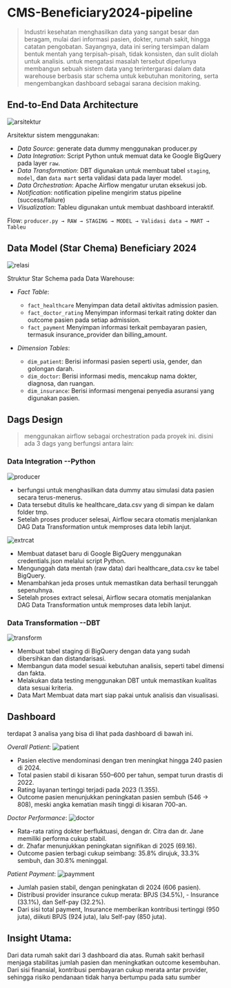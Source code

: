 # CMS-Beneficiary2024-pipeline
> Industri kesehatan menghasilkan data yang sangat besar dan beragam, mulai dari informasi pasien, dokter, rumah sakit, hingga catatan pengobatan. Sayangnya, data ini sering tersimpan dalam bentuk mentah yang terpisah-pisah, tidak konsisten, dan sulit diolah untuk analisis.
untuk mengatasi masalah tersebut diperlunya membangun sebuah sistem data yang terintergarasi dalam data warehouse berbasis star schema untuk kebutuhan monitoring, serta mengembangkan dashboard  sebagai sarana decision making.

## End-to-End Data Architecture
![arsitektur](images/arsitektur_finpro.png)

Arsitektur sistem menggunakan:
- *Data Source*: generate data dummy menggunakan producer.py
- *Data Integration*: Script Python untuk memuat data ke Google BigQuery pada layer `raw`.
- *Data Transformation*: DBT digunakan untuk membuat tabel `staging`, `model`, dan `data mart` serta validasi data pada layer model.
- *Data Orchestration*: Apache Airflow mengatur urutan eksekusi job.
- *Notification*: notification pipeline mengirim status pipeline (success/failure) 
- *Visualization*: Tableu digunakan untuk membuat dashboard interaktif.

Flow:
`producer.py → RAW → STAGING → MODEL → Validasi data → MART → Tableu`

## Data Model (Star Chema) Beneficiary 2024
![relasi](images/ERD.png)

Struktur Star Schema pada Data Warehouse:
- *Fact Table*: 
    - `fact_healthcare` Menyimpan data detail aktivitas admission pasien.
    - `fact_doctor_rating` Menyimpan informasi terkait rating dokter dan outcome pasien pada setiap admission.
    - `fact_payment` Menyimpan informasi terkait pembayaran pasien, termasuk insurance_provider dan billing_amount.

- *Dimension Tables*:
    - `dim_patient`: Berisi informasi pasien seperti usia, gender, dan golongan darah.
    - `dim_doctor`: Berisi informasi medis, mencakup nama dokter, diagnosa, dan ruangan.
    - `dim_insurance`: Berisi informasi mengenai penyedia asuransi yang digunakan pasien.


## Dags Design
> menggunakan airflow sebagai orchestration pada proyek ini. disini ada 3 dags yang berfungsi antara lain:
### Data Integration --Python
![producer](images/producer.png)
- berfungsi untuk menghasilkan data dummy atau simulasi data pasien secara terus-menerus.
- Data tersebut ditulis ke healthcare_data.csv yang di simpan ke dalam folder tmp.
- Setelah proses producer selesai, Airflow secara otomatis menjalankan DAG Data Transformation untuk memproses data lebih lanjut.

![extrcat](images/extract.png)
- Membuat dataset baru di Google BigQuery menggunakan credentials.json melalui script Python.
- Mengunggah data mentah (raw data) dari healthcare_data.csv ke tabel BigQuery.
- Menambahkan jeda proses untuk memastikan data berhasil terunggah sepenuhnya.
- Setelah proses extract selesai, Airflow secara otomatis menjalankan DAG Data Transformation untuk memproses data lebih lanjut.

### Data Transformation --DBT
![transform](images/transform.png)
- Membuat tabel staging di BigQuery dengan data yang sudah dibersihkan dan distandarisasi.
-  Membangun data model sesuai kebutuhan analisis, seperti tabel dimensi dan fakta.
- Melakukan data testing menggunakan DBT untuk memastikan kualitas data sesuai kriteria.
- Data Mart Membuat data mart siap pakai untuk analisis dan visualisasi.


## Dashboard
terdapat 3 analisa yang bisa di lihat pada dashboard di bawah ini.

*Overall Patient*:
![patient](images/patient.png)
- Pasien elective mendominasi dengan tren meningkat hingga 240 pasien di 2024.
- Total pasien stabil di kisaran 550–600 per tahun, sempat turun drastis di 2022.
- Rating layanan tertinggi terjadi pada 2023 (1.355).
- Outcome pasien menunjukkan peningkatan pasien sembuh (546 → 808), meski angka kematian masih tinggi di kisaran 700-an.

*Doctor Performance*:
![doctor](images/performance.png)
- Rata-rata rating dokter berfluktuasi, dengan dr. Citra dan dr. Jane memiliki performa cukup stabil.
- dr. Zhafar menunjukkan peningkatan signifikan di 2025 (69.16).
- Outcome pasien terbagi cukup seimbang: 35.8% dirujuk, 33.3% sembuh, dan 30.8% meninggal.

*Patient Payment*:
![paymment](images/pay.png)
- Jumlah pasien stabil, dengan peningkatan di 2024 (606 pasien).
- Distribusi provider insurance cukup merata: BPJS (34.5%), - Insurance (33.1%), dan Self-pay (32.2%).
- Dari sisi total payment, Insurance memberikan kontribusi tertinggi (950 juta), diikuti BPJS (924 juta), lalu Self-pay (850 juta).

## Insight Utama:
Dari data rumah sakit dari 3 dashboard dia atas. Rumah sakit berhasil menjaga stabilitas jumlah pasien dan meningkatkan outcome kesembuhan. Dari sisi finansial, kontribusi pembayaran cukup merata antar provider, sehingga risiko pendanaan tidak hanya bertumpu pada satu sumber